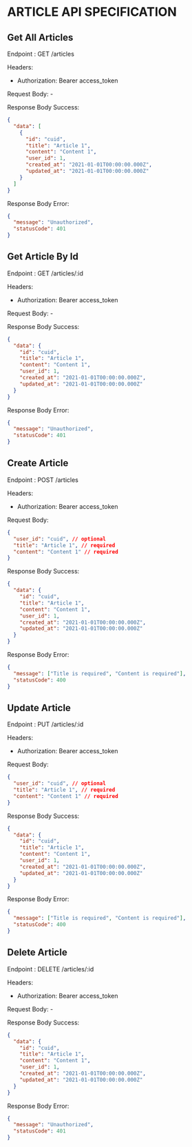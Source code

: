# ARTICLE API SPECIFICATION

## Get All Articles

Endpoint : GET /articles

Headers:

- Authorization: Bearer access_token

Request Body: -

Response Body Success:

```json
{
  "data": [
    {
      "id": "cuid",
      "title": "Article 1",
      "content": "Content 1",
      "user_id": 1,
      "created_at": "2021-01-01T00:00:00.000Z",
      "updated_at": "2021-01-01T00:00:00.000Z"
    }
  ]
}
```

Response Body Error:

```json
{
  "message": "Unauthorized",
  "statusCode": 401
}
```

## Get Article By Id

Endpoint : GET /articles/:id

Headers:

- Authorization: Bearer access_token

Request Body: -

Response Body Success:

```json
{
  "data": {
    "id": "cuid",
    "title": "Article 1",
    "content": "Content 1",
    "user_id": 1,
    "created_at": "2021-01-01T00:00:00.000Z",
    "updated_at": "2021-01-01T00:00:00.000Z"
  }
}
```

Response Body Error:

```json
{
  "message": "Unauthorized",
  "statusCode": 401
}
```

## Create Article

Endpoint : POST /articles

Headers:

- Authorization: Bearer access_token

Request Body:

```json
{
  "user_id": "cuid", // optional
  "title": "Article 1", // required
  "content": "Content 1" // required
}
```

Response Body Success:

```json
{
  "data": {
    "id": "cuid",
    "title": "Article 1",
    "content": "Content 1",
    "user_id": 1,
    "created_at": "2021-01-01T00:00:00.000Z",
    "updated_at": "2021-01-01T00:00:00.000Z"
  }
}
```

Response Body Error:

```json
{
  "message": ["Title is required", "Content is required"],
  "statusCode": 400
}
```

## Update Article

Endpoint : PUT /articles/:id

Headers:

- Authorization: Bearer access_token

Request Body:

```json
{
  "user_id": "cuid", // optional
  "title": "Article 1", // required
  "content": "Content 1" // required
}
```

Response Body Success:

```json
{
  "data": {
    "id": "cuid",
    "title": "Article 1",
    "content": "Content 1",
    "user_id": 1,
    "created_at": "2021-01-01T00:00:00.000Z",
    "updated_at": "2021-01-01T00:00:00.000Z"
  }
}
```

Response Body Error:

```json
{
  "message": ["Title is required", "Content is required"],
  "statusCode": 400
}
```

## Delete Article

Endpoint : DELETE /articles/:id

Headers:

- Authorization: Bearer access_token

Request Body: -

Response Body Success:

```json
{
  "data": {
    "id": "cuid",
    "title": "Article 1",
    "content": "Content 1",
    "user_id": 1,
    "created_at": "2021-01-01T00:00:00.000Z",
    "updated_at": "2021-01-01T00:00:00.000Z"
  }
}
```

Response Body Error:

```json
{
  "message": "Unauthorized",
  "statusCode": 401
}
```
